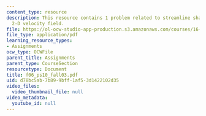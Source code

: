 ```yaml
---
content_type: resource
description: This resource contains 1 problem related to streamline shapes of the
  2-D velocity field.
file: https://ol-ocw-studio-app-production.s3.amazonaws.com/courses/16-01-unified-engineering-i-ii-iii-iv-fall-2005-spring-2006/d78bc5ab7b899bff1af53d1422102d35_f06_ps10_fall03.pdf
file_type: application/pdf
learning_resource_types:
- Assignments
ocw_type: OCWFile
parent_title: Assignments
parent_type: CourseSection
resourcetype: Document
title: f06_ps10_fall03.pdf
uid: d78bc5ab-7b89-9bff-1af5-3d1422102d35
video_files:
  video_thumbnail_file: null
video_metadata:
  youtube_id: null
---
```

